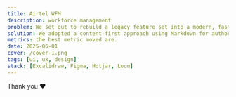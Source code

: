 ```yaml
---
title: Airtel WFM
description: workforce management
problem: We set out to rebuild a legacy feature set into a modern, fast, and accessible experience. The original flow suffered from confusing navigation, slow perceived performance, and inconsistent UI patterns across pages and domain.
solution: We adopted a content-first approach using Markdown for authoring, rendered via Nuxt Content, and a minimal component layer for consistent visuals.
metrics: the best metric moved are.
date: 2025-06-01
cover: /cover-1.png
tags: [ui, ux, design]
stack: [Excalidraw, Figma, Hotjar, Loom]
---
```


Thank you ❤
